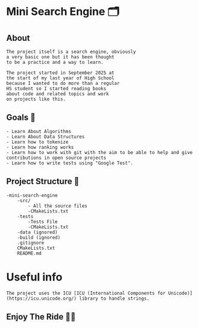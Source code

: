 # Mini Search Engine 🗂️

## About
    The project itself is a search engine, obviously
    a very basic one but it has been thought 
    to be a practice and a way to learn.

    The project started in September 2025 at
    the start of my last year of High School
    because I wanted to do more than a regular
    HS student so I started reading books
    about code and related topics and work 
    on projects like this.
    


## Goals 🎯
    - Learn About Algorithms
    - Learn About Data Structures
    - Learn how to tokenize 
    - Learn how ranking works 
    - Learn how to work with git with the aim to be able to help and give 
    contributions in open source projects
    - Learn how to write tests using "Google Test".
    


## Project Structure 📁
    -mini-search-engine
        -src/
            - All the source files
            -CMakeLists.txt
        -tests
            -Tests File
            -CMakeLists.txt
        -data (ignored)
        -build (ignored)
        .gitignore
        CMakeLists.txt
        README.md

# Useful info
    The project uses the ICU [ICU (International Components for Unicode)](https://icu.unicode.org/) library to handle strings.

## Enjoy The Ride 🚀🚀